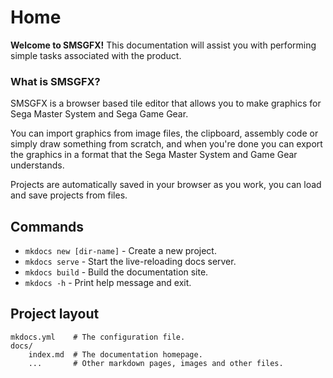 # Home

**Welcome to SMSGFX!** This documentation will assist you with performing simple tasks associated with the product.

### What is SMSGFX?

SMSGFX is a browser based tile editor that allows you to make graphics for Sega Master System and Sega Game Gear.

You can import graphics from image files, the clipboard, assembly code or simply draw something from scratch, and when you're done you can export the graphics in a format that the Sega Master System and Game Gear understands.

Projects are automatically saved in your browser as you work, you can load and save projects from files.

## Commands

* `mkdocs new [dir-name]` - Create a new project.
* `mkdocs serve` - Start the live-reloading docs server.
* `mkdocs build` - Build the documentation site.
* `mkdocs -h` - Print help message and exit.

## Project layout

    mkdocs.yml    # The configuration file.
    docs/
        index.md  # The documentation homepage.
        ...       # Other markdown pages, images and other files.
